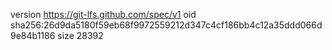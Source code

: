 version https://git-lfs.github.com/spec/v1
oid sha256:26d9da5180f59eb68f9972559212d347c4cf186bb4c12a35ddd066d9e84b1186
size 28392
